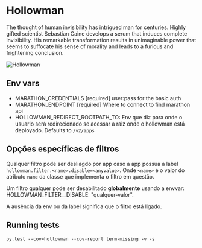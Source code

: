 # Hollowman

The thought of human invisibility has intrigued man for centuries. Highly gifted scientist Sebastian Caine develops a serum that induces complete invisibility. His remarkable transformation results in unimaginable power that seems to suffocate his sense of morality and leads to a furious and frightening conclusion.

![Hollowman](https://bytebucket.org/sievetech/hollowman/raw/f6fa51242599cf5c659371e725c440da61b02453/hollowman.jpg?token=4d80dc08d24e9ddb42ef8ef0eea371d5d699f3f8)

## Env vars
* MARATHON_CREDENTIALS [required] user:pass for the basic auth
* MARATHON_ENDPOINT [required] Where to connect to find marathon api
* HOLLOWMAN_REDIRECT_ROOTPATH_TO: Env que diz para onde o usuario será redirecionado se acessar a raiz onde o hollowman está deployado. Defaults to `/v2/apps`


## Opções específicas de filtros

Qualquer filtro pode ser desliagdo por app caso a app possua a label `hollowman.filter.<name>.disable=<anyvalue>`. Onde `<name>` é o 
valor do atributo `name` da classe que implementa o filtro em questão.


Um filtro qualquer pode ser desabilitado **globalmente** usando a envvar: HOLLOWMAN_FILTER_<NAME>_DISABLE: "qualquer-valor". 


A ausência da env ou da label significa que o filtro está ligado.

## Running tests
`py.test --cov=hollowman --cov-report term-missing -v -s`

